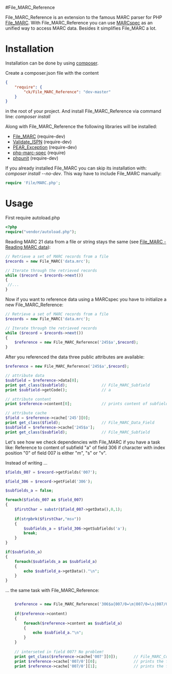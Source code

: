 #File_MARC_Reference

File_MARC_Reference is an extension to the famous MARC parser for PHP [File_MARC](http://pear.php.net/package/File_MARC). With File_MARC_Reference you can use [MARCspec](http://marcspec.github.io/MARCspec) as an unified way to access MARC data. Besides it simplifies File_MARC a lot. 

# Installation

Installation can be done by using [composer](https://getcomposer.org/doc/00-intro.md).

Create a composer.json file with the content

```json
{
    "require": {
        "ck/File_MARC_Reference": "dev-master"
    }
}
```

in the root of your project. And install File_MARC_Reference via command line: *composer install*

Along with File_MARC_Reference the following libraries will be installed:

- [File_MARC](http://pear.php.net/package/File_MARC) (require-dev)
- [Validate_ISPN](http://pear.php.net/package/Validate_ISPN) (require-dev)
- [PEAR_Exception](http://pear.php.net/package/PEAR_Exception) (require-dev)
- [php-marc-spec](https://github.com/MARCspec/php-marc-spec) (require)
- [phpunit](https://github.com/sebastianbergmann/phpunit) (require-dev)

If you already installed File_MARC you can skip its installation with: *composer install --no-dev*. This way have to include File_MARC manually:

```php
require 'File/MARC.php';
```

# Usage

First require autoload.php

```php
<?php
require("vendor/autoload.php");
```

Reading MARC 21 data from a file or string stays the same (see [File_MARC - Reading MARC data](http://pear.php.net/manual/en/package.fileformats.file-marc.reading.php)):

```php
// Retrieve a set of MARC records from a file
$records = new File_MARC('data.mrc');

// Iterate through the retrieved records
while ($record = $records->next())
{
 //...
}
```

Now if you want to reference data using a MARCspec you have to initialize a new File_MARC_Reference:

```php
// Retrieve a set of MARC records from a file
$records = new File_MARC('data.mrc');

// Iterate through the retrieved records
while ($record = $records->next())
{
    $reference = new File_MARC_Reference('245$a',$record);
}
```

After you referenced the data three public attributes are available:

```php
$reference = new File_MARC_Reference('245$a',$record);

// attribute data
$subfield = $reference->data[0];
print get_class($subfield);               // File_MARC_Subfield
print $subfield->getCode();               // a

// attribute content
print $reference->content[0];             // prints content of subfield a of field 245

// attribute cache
$field = $reference->cache['245'][0];
print get_class($field);                  // File_MARC_Data_Field
$subfield = $reference->cache['245$a'];
print get_class($subfield);               // File_MARC_Subfield
```

Let's see how we check dependencies with File_MARC if you have a task like: Reference to content of subfield "a" of field 306 if character with index position "0" of field 007 is either "m", "s" or "v".

Instead of writing ...

```php
$fields_007 = $record->getFields('007');

$field_306 = $record->getField('306');

$subfields_a = false;

foreach($fields_007 as $field_007)
{
    $firstChar = substr($field_007->getData(),0,1);
    
    if(strpbrk($firstChar,"msv"))
    {
        $subfields_a = $field_306->getSubfields('a');
        break;
    }
}

if($subfields_a)
{
    foreach($subfields_a as $subfield_a)
    {
        echo $subfield_a->getData()."\n";
    }
}

```

 ... the same task with File_MARC_Reference:

```php

    $reference = new File_MARC_Reference('306$a{007/0=\m|007/0=\s|007/0=\v}',$record);
    
    if($reference->content)
    {
        foreach($reference->content as $subfield_a)
        {
            echo $subfield_a."\n";
        }
    }
    
    // interseted in field 007? No problem!
    print get_class($reference->cache['007'][0]);       // File_MARC_Control_Field
    print $reference->cache['007/0'][0];                // prints the first char of first 007 field
    print $reference->cache['007/0'][1];                // prints the first char of second 007 field
```


